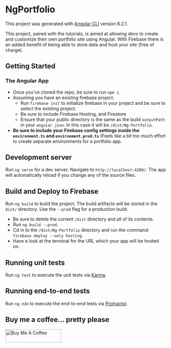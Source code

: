 # NgPortfolio

This project was generated with [Angular CLI](https://github.com/angular/angular-cli) version 8.2.1.

This project, paired with the tutorials, is aimed at allowing devs to create and customize their own portfolio site using Angular.
With Firebase there is an added benefit of being able to store data and host your site (free of charge).

## Getting Started
### The Angular App
* Once you've cloned the repo, be sure to run `npm i`.
* Assuming you have an existing firebase project: 
    * Run `firebase init` to initialize firebase in your project and be sure to select the existing project.
    * Be sure to include Firebase Hosting, and Firestore
    * Ensure that your public directory is the same as the build `outputPath` in your `angular.json`. In this case it will be `/dist/Ng-Portfolio`.
* **Be sure to include your Firebase config settings inside the `environment.ts` and `environment.prod.ts`** (Feels like a bit too much effort to create separate environments for a portfolio app.


## Development server

Run `ng serve` for a dev server. Navigate to `http://localhost:4200/`. The app will automatically reload if you change any of the source files.


## Build and Deploy to Firebase

Run `ng build` to build the project. The build artifacts will be stored in the `dist/` directory. Use the `--prod` flag for a production build.

* Be sure to delete the current `/dist` directory and all of its contents. 
* Run `ng build --prod`.
* Cd in to the `/dist/Ng-Portfolio` directory and run the command: `firebase deploy --only hosting`.
* Have a look at the terminal for the URL which your app will be hosted on.

## Running unit tests

Run `ng test` to execute the unit tests via [Karma](https://karma-runner.github.io).

## Running end-to-end tests

Run `ng e2e` to execute the end-to-end tests via [Protractor](http://www.protractortest.org/).

## Buy me a coffee... pretty please
<a href="https://www.buymeacoffee.com/jayjohnson" target="_blank"><img src="https://cdn.buymeacoffee.com/buttons/default-blue.png" alt="Buy Me A Coffee" height="41" width="174"></a>
